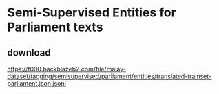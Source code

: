 # Semi-Supervised Entities for Parliament texts

## download

https://f000.backblazeb2.com/file/malay-dataset/tagging/semisupervised/parliament/entities/translated-trainset-parliament.json.jsonl
